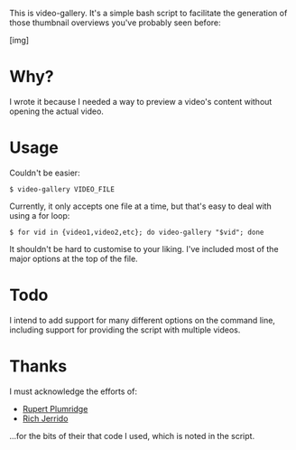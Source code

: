 This is video-gallery. It's a simple bash script to facilitate the generation of those thumbnail 
overviews you've probably seen before:

[img]

# Why?

I wrote it because I needed a way to preview a video's content without opening the actual video.

# Usage

Couldn't be easier: 

```
$ video-gallery VIDEO_FILE
```

Currently, it only accepts one file at a time, but that's easy to deal with using a for loop:

```
$ for vid in {video1,video2,etc}; do video-gallery "$vid"; done
```

It shouldn't be hard to customise to your liking. I've included most of the major options at the 
top of the file.

# Todo

I intend to add support for many different options on the command line, including support for 
providing the script with multiple videos.

# Thanks

I must acknowledge the efforts of:

- [Rupert Plumridge](http://www.prupert.co.uk/2011/04/07/a-better-ffmpeg-progress-script/)
- [Rich Jerrido](http://www.outsidaz.org/blog/2009/10/26/screencap-generation-via-ffmpeg-and-imagemagick/)

...for the bits of their that code I used, which is noted in the script.